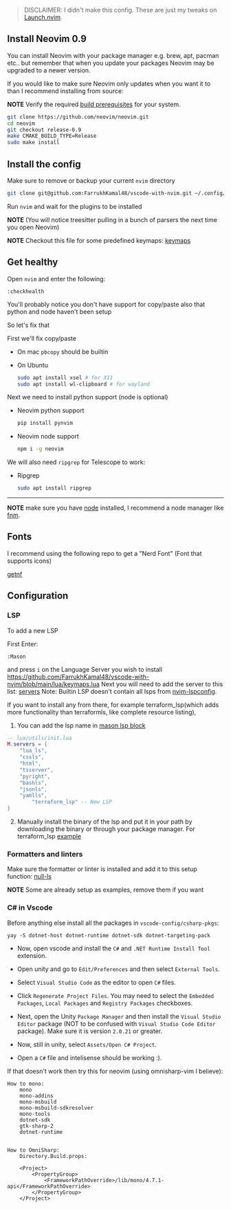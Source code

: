 > DISCLAIMER: I didn't make this config. These are just my tweaks on [Launch.nvim](https://github.com/LunarVim/Launch.nvim).

## Install Neovim 0.9

You can install Neovim with your package manager e.g. brew, apt, pacman etc.. but remember that when you update your packages Neovim may be upgraded to a newer version.

If you would like to make sure Neovim only updates when you want it to than I recommend installing from source:

**NOTE** Verify the required [build prerequisites](https://github.com/neovim/neovim/wiki/Building-Neovim#build-prerequisites) for your system.

```sh
git clone https://github.com/neovim/neovim.git
cd neovim
git checkout release-0.9
make CMAKE_BUILD_TYPE=Release
sudo make install
```

## Install the config

Make sure to remove or backup your current `nvim` directory

```sh
git clone git@github.com:FarrukhKamal48/vscode-with-nvim.git ~/.config/nvim
```

Run `nvim` and wait for the plugins to be installed

**NOTE** (You will notice treesitter pulling in a bunch of parsers the next time you open Neovim)

**NOTE** Checkout this file for some predefined keymaps: [keymaps](https://github.com/FarrukhKamal48/vscode-with-nvim/blob/main/lua/keymaps.lua)

## Get healthy

Open `nvim` and enter the following:

```
:checkhealth
```

You'll probably notice you don't have support for copy/paste also that python and node haven't been setup

So let's fix that

First we'll fix copy/paste

- On mac `pbcopy` should be builtin

- On Ubuntu

  ```sh
  sudo apt install xsel # for X11
  sudo apt install wl-clipboard # for wayland
  ```

Next we need to install python support (node is optional)

- Neovim python support

  ```sh
  pip install pynvim
  ```

- Neovim node support

  ```sh
  npm i -g neovim
  ```

We will also need `ripgrep` for Telescope to work:

- Ripgrep

  ```sh
  sudo apt install ripgrep
  ```

---

**NOTE** make sure you have [node](https://nodejs.org/en/) installed, I recommend a node manager like [fnm](https://github.com/Schniz/fnm).

## Fonts

I recommend using the following repo to get a "Nerd Font" (Font that supports icons)

[getnf](https://github.com/ronniedroid/getnf)

## Configuration

### LSP

To add a new LSP

First Enter:

```
:Mason
```

and press `i` on the Language Server you wish to install
https://github.com/FarrukhKamal48/vscode-with-nvim/blob/main/lua/keymaps.lua
Next you will need to add the server to this list: [servers](https://github.com/FarrukhKamal48/vscode-with-nvim/blob/main/lua/utils/init.lua#L3)
Note: Builtin LSP doesn't contain all lsps from [nvim-lspconfig](https://github.com/neovim/nvim-lspconfig/blob/master/doc/server_configurations.md#terraform_lsp).

If you want to install any from there, for example terraform_lsp(which adds more functionality than terraformls, like complete resource listing),

1. You can add the lsp name in [mason lsp block](https://github.com/FarrukhKamal48/vscode-with-nvim/blob/main/lua/utils/init.lua)

```lua
-- lua/utils/init.lua
M.servers = {
	"lua_ls",
	"cssls",
	"html",
	"tsserver",
	"pyright",
	"bashls",
	"jsonls",
	"yamlls",
    	"terraform_lsp" -- New LSP
}
```

2. Manually install the binary of the lsp and put it in your path by downloading the binary or through your package manager. For terraform_lsp [example](https://github.com/juliosueiras/terraform-lsp/releases)

### Formatters and linters

Make sure the formatter or linter is installed and add it to this setup function: [null-ls](https://github.com/FarrukhKamal48/vscode-with-nvim/blob/main/lua/user/null-ls.lua)

**NOTE** Some are already setup as examples, remove them if you want

### C# in Vscode

Before anything else install all the packages in `vscode-config/csharp-pkgs`:
```
yay -S dotnet-host dotnet-runtime dotnet-sdk dotnet-targeting-pack
```

- Now, open vscode and install the `C#` and `.NET Runtime Install Tool` extension.

- Open unity and go to `Edit/Preferences` and then select `External Tools`.
- Select `Visual Studio Code` as the editor to open `C#` files.
- Click `Regenerate Project Files`. You may need to select the `Embedded Packages`, `Local Packages` and `Registry Packages` checkboxes.

- Next, open the Unity `Package Manager` and then install the `Visual Studio Editor` package (NOT to be confused with `Visual Studio Code Editor` package). Make sure it is version `2.0.21` or greater.

- Now, still in unity, select `Assets/Open C# Project`.
- Open a `C#` file and intelisense should be working :).

If that doesn't work then try this for neovim (using omnisharp-vim I believe):

    How to mono: 
        mono
        mono-addins
        mono-msbuild
        mono-msbuild-sdkresolver
        mono-tools
        dotnet-sdk
        gtk-sharp-2
        dotnet-runtime


    How to OmniSharp:
        Directory.Build.props:

        <Project>
            <PropertyGroup>
                <FrameworkPathOverride>/lib/mono/4.7.1-api</FrameworkPathOverride>
            </PropertyGroup>
        </Project>

